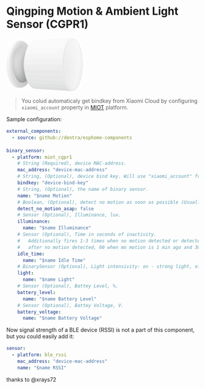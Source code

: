 # Qingping Motion & Ambient Light Sensor (CGPR1)

<img src="miot_cgpr1.png" alt="CGPR1" width="200"/>

> You colud automaticaly get bindkey from Xiaomi Cloud by configuring `xiaomi_account` property in [MIOT](../miot/) platform.

Sample configuration:
```yaml
external_components:
  - source: github://dentra/esphome-components

binary_sensor:
  - platform: miot_cgpr1
    # String (Required), device MAC-address.
    mac_address: "device-mac-address"
    # String, (Optional), device bind key. Will use "xiaomi_account" from "miot" if absent to automaticaly get the bindkey.
    bindkey: "device-bind-key"
    # String, (Optional), the name of binary sensor.
    name: "$name Motion"
    # Boolean, (Optional), detect no motion as soon as possible (Usually when idle_time = 0). Default is false.
    detect_no_motion_asap: false
    # Sensor (Optional), Illuminance, lux.
    illuminance:
      name: "$name Illuminance"
    # Sensor (Optional), Time in seconds of inactivity.
    #   Additionally fires 1-3 times when no motion detected or detected for a long time. It will report 0 imedeatly
    #   after no motion detected, 60 when mo motion is 1 min ago and 300 when mo motion is 5 min ago.
    idle_time:
      name: "$name Idle Time"
    # BinarySensor (Optional), Light intensivity: on - strong light, off - weak light.
    light:
      name: "$name Light"
    # Sensor (Optional), Battey Level, %.
    battery_level:
      name: "$name Battery Level"
    # Sensor (Optional), Battey Voltage, V.
    battery_voltage:
      name: "$name Battery Voltage"
```

Now signal strength of a BLE device (RSSI) is not a part of this component, but you could easily add it:
```yaml
sensor:
  - platform: ble_rssi
    mac_address: "device-mac-address"
    name: "$name RSSI"
```

thanks to @xrays72
